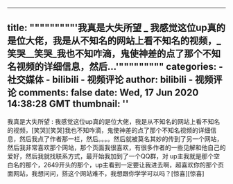 
---
title: """""""""'我真是大失所望 _ 我感觉这位up真的是位大佬，我是从不知名的网站上看不知名的视频，_笑哭__笑哭_我也不知咋滴，鬼使神差的点了那个不知名视频的详细信息，然后...'"""""""""
categories: 
    - 社交媒体
    - bilibili - 视频评论
author: bilibili - 视频评论
comments: false
date: Wed, 17 Jun 2020 14:38:28 GMT
thumbnail: ''
---

<div>   
我真是大失所望 : 我感觉这位up真的是位大佬，我是从不知名的网站上看不知名的视频，[笑哭][笑哭]我也不知咋滴，鬼使神差的点了那个不知名视频的详细信息，然后我点了作者那一栏，然后。。。。然后就被莫名其妙的传到了另一个网站，然后我非常喜欢那个网站，那个页面我很喜欢，有很多作者的一些见解和他自己的爱好，然后我就找联系方式，最开始我加到了一个QQ群，对 up主我就是那个空白名的那个，2649开头的那个，up主看到一定要让我进去啊，超喜欢你的那个页面网站，我想问问，搭这个网站难不，我想跟你学学可以吗？[惊喜][惊喜]  
</div>
            